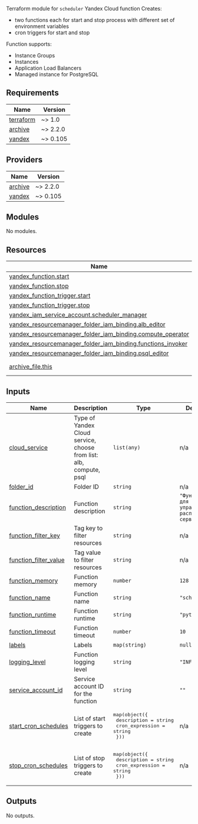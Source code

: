 <!-- BEGIN_TF_DOCS -->
Terraform module for `scheduler` Yandex Cloud function
Creates:
- two functions each for start and stop process with different set of environment variables
- cron triggers for start and stop

Function supports:
- Instance Groups
- Instances
- Application Load Balancers
- Managed instance for PostgreSQL

## Requirements

| Name | Version |
|------|---------|
| <a name="requirement_terraform"></a> [terraform](#requirement\_terraform) | ~> 1.0 |
| <a name="requirement_archive"></a> [archive](#requirement\_archive) | ~> 2.2.0 |
| <a name="requirement_yandex"></a> [yandex](#requirement\_yandex) | ~> 0.105 |

## Providers

| Name | Version |
|------|---------|
| <a name="provider_archive"></a> [archive](#provider\_archive) | ~> 2.2.0 |
| <a name="provider_yandex"></a> [yandex](#provider\_yandex) | ~> 0.105 |

## Modules

No modules.

## Resources

| Name | Type |
|------|------|
| [yandex_function.start](https://registry.terraform.io/providers/yandex-cloud/yandex/latest/docs/resources/function) | resource |
| [yandex_function.stop](https://registry.terraform.io/providers/yandex-cloud/yandex/latest/docs/resources/function) | resource |
| [yandex_function_trigger.start](https://registry.terraform.io/providers/yandex-cloud/yandex/latest/docs/resources/function_trigger) | resource |
| [yandex_function_trigger.stop](https://registry.terraform.io/providers/yandex-cloud/yandex/latest/docs/resources/function_trigger) | resource |
| [yandex_iam_service_account.scheduler_manager](https://registry.terraform.io/providers/yandex-cloud/yandex/latest/docs/resources/iam_service_account) | resource |
| [yandex_resourcemanager_folder_iam_binding.alb_editor](https://registry.terraform.io/providers/yandex-cloud/yandex/latest/docs/resources/resourcemanager_folder_iam_binding) | resource |
| [yandex_resourcemanager_folder_iam_binding.compute_operator](https://registry.terraform.io/providers/yandex-cloud/yandex/latest/docs/resources/resourcemanager_folder_iam_binding) | resource |
| [yandex_resourcemanager_folder_iam_binding.functions_invoker](https://registry.terraform.io/providers/yandex-cloud/yandex/latest/docs/resources/resourcemanager_folder_iam_binding) | resource |
| [yandex_resourcemanager_folder_iam_binding.psql_editor](https://registry.terraform.io/providers/yandex-cloud/yandex/latest/docs/resources/resourcemanager_folder_iam_binding) | resource |
| [archive_file.this](https://registry.terraform.io/providers/hashicorp/archive/latest/docs/data-sources/file) | data source |

## Inputs

| Name | Description | Type | Default | Required |
|------|-------------|------|---------|:--------:|
| <a name="input_cloud_service"></a> [cloud\_service](#input\_cloud\_service) | Type of Yandex Cloud service, choose from list: alb, compute, psql | `list(any)` | n/a | yes |
| <a name="input_folder_id"></a> [folder\_id](#input\_folder\_id) | Folder ID | `string` | n/a | yes |
| <a name="input_function_description"></a> [function\_description](#input\_function\_description) | Function description | `string` | `"Функция для управления расписанием сервисов"` | no |
| <a name="input_function_filter_key"></a> [function\_filter\_key](#input\_function\_filter\_key) | Tag key to filter resources | `string` | n/a | yes |
| <a name="input_function_filter_value"></a> [function\_filter\_value](#input\_function\_filter\_value) | Tag value to filter resources | `string` | n/a | yes |
| <a name="input_function_memory"></a> [function\_memory](#input\_function\_memory) | Function memory | `number` | `128` | no |
| <a name="input_function_name"></a> [function\_name](#input\_function\_name) | Function name | `string` | `"scheduler"` | no |
| <a name="input_function_runtime"></a> [function\_runtime](#input\_function\_runtime) | Function runtime | `string` | `"python38"` | no |
| <a name="input_function_timeout"></a> [function\_timeout](#input\_function\_timeout) | Function timeout | `number` | `10` | no |
| <a name="input_labels"></a> [labels](#input\_labels) | Labels | `map(string)` | `null` | no |
| <a name="input_logging_level"></a> [logging\_level](#input\_logging\_level) | Function logging level | `string` | `"INFO"` | no |
| <a name="input_service_account_id"></a> [service\_account\_id](#input\_service\_account\_id) | Service account ID for the function | `string` | `""` | no |
| <a name="input_start_cron_schedules"></a> [start\_cron\_schedules](#input\_start\_cron\_schedules) | List of start triggers to create | <pre>map(object({<br>    description     = string<br>    cron_expression = string<br>  }))</pre> | n/a | yes |
| <a name="input_stop_cron_schedules"></a> [stop\_cron\_schedules](#input\_stop\_cron\_schedules) | List of stop triggers to create | <pre>map(object({<br>    description     = string<br>    cron_expression = string<br>  }))</pre> | n/a | yes |

## Outputs

No outputs.
<!-- END_TF_DOCS -->